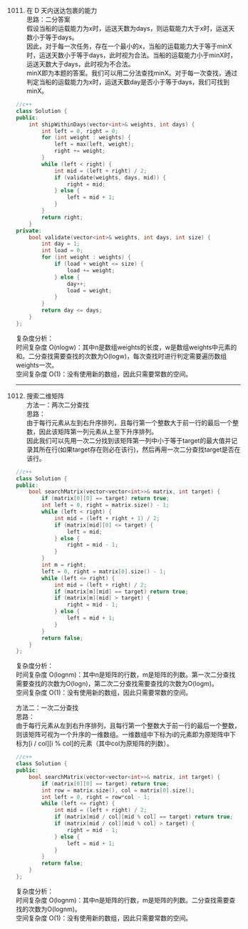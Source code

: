 1011. 在 D 天内送达包裹的能力  
思路：二分答案  
假设当船的运载能力为x时，运送天数为days，则运载能力大于x时，运送天数小于等于days。  
因此，对于每一次任务，存在一个最小的x，当船的运载能力大于等于minX时，运送天数小于等于days，此时视为合法。当船的运载能力小于minX时，运送天数大于days，此时视为不合法。  
minX即为本题的答案。我们可以用二分法查找minX。对于每一次查找，通过判定当船的运载能力为x时，运送天数day是否小于等于days，我们可找到minX。  
```cpp
//c++
class Solution {
public:
    int shipWithinDays(vector<int>& weights, int days) {
        int left = 0, right = 0;
        for (int weight : weights) {
            left = max(left, weight);
            right += weight;
        }
        while (left < right) {
            int mid = (left + right) / 2;
            if (validate(weights, days, mid)) {
                right = mid;
            } else {
                left = mid + 1;
            }
        }
        return right;
    }
private:
    bool validate(vector<int>& weights, int days, int size) {
        int day = 1;
        int load = 0;
        for (int weight : weights) {
            if (load + weight <= size) {
                load += weight;
            } else {
                day++;
                load = weight;
            }
        }
        return day <= days;
    }
};
```
复杂度分析：  
时间复杂度 O(nlogw)：其中n是数组weights的长度，w是数组weights中元素的和。二分查找需要查找的次数为O(logw)，每次查找时进行判定需要遍历数组weights一次。  
空间复杂度 O(1)：没有使用新的数组，因此只需要常数的空间。  
***  

1012. 搜索二维矩阵  
方法一：两次二分查找  
思路：  
由于每行元素从左到右升序排列，且每行第一个整数大于前一行的最后一个整数，因此该矩阵第一列元素从上至下升序排列。  
因此我们可以先用一次二分找到该矩阵第一列中小于等于target的最大值并记录其所在行(如果target存在则必在该行)，然后再用一次二分查找target是否在该行。  
```cpp
//c++
class Solution {
public:
    bool searchMatrix(vector<vector<int>>& matrix, int target) {
        if (matrix[0][0] == target) return true;
        int left = 0, right = matrix.size() - 1;
        while (left < right) {
            int mid = (left + right + 1) / 2;
            if (matrix[mid][0] <= target) {
                left = mid;
            } else {
                right = mid - 1;
            }
        }
        int m = right;
        left = 0, right = matrix[0].size() - 1;
        while (left <= right) {
            int mid = (left + right) / 2;
            if (matrix[m][mid] == target) return true;
            if (matrix[m][mid] > target) {
                right = mid - 1;
            } else {
                left = mid + 1;
            }
        }
        return false;
    }
};
```
复杂度分析：  
时间复杂度 O(lognm)：其中n是矩阵的行数，m是矩阵的列数。第一次二分查找需要查找的次数为O(logn)，第二次二分查找需要查找的次数为O(logm)。  
空间复杂度 O(1)：没有使用新的数组，因此只需要常数的空间。  
  
方法二：一次二分查找  
思路：  
由于每行元素从左到右升序排列，且每行第一个整数大于前一行的最后一个整数，则该矩阵可视为一个升序的一维数组。一维数组中下标为i的元素即为原矩阵中下标为[i / col][i % col]的元素（其中col为原矩阵的列数）。 
```cpp
//c++
class Solution {
public:
    bool searchMatrix(vector<vector<int>>& matrix, int target) {
        if (matrix[0][0] == target) return true;
        int row = matrix.size(), col = matrix[0].size();
        int left = 0, right = row*col - 1;
        while (left <= right) {
            int mid = (left + right) / 2;
            if (matrix[mid / col][mid % col] == target) return true;
            if (matrix[mid / col][mid % col] > target) {
                right = mid - 1;
            } else {
                left = mid + 1;
            }
        }
        return false;
    }
};
```
复杂度分析：  
时间复杂度 O(lognm)：其中n是矩阵的行数，m是矩阵的列数。二分查找需要查找的次数为O(lognm)。  
空间复杂度 O(1)：没有使用新的数组，因此只需要常数的空间。  